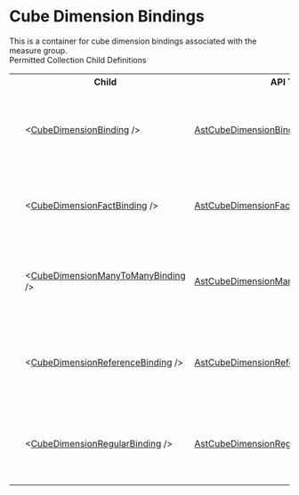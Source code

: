 # Cube Dimension Bindings

<div class="LanguageSummary"><div class ="SummaryItem">This is a container for cube dimension bindings associated with the measure group.</div></div><div class="SchemaBindingGroup"><div class="SchemaBindingGroupHeader">Permitted Collection Child Definitions</div><table id="SchemaBindingList" class="SchemaBindingList"><tbody><tr><th class="SchemaBindingIconColumnHeader">&nbsp;</th><th class="SchemaBindingNameColumnHeader">Child</th><th class="SchemaBindingTypeColumnHeader">API Type</th><th class="SchemaBindingSummaryColumnHeader">Description</th></tr><tr class="cd0"><td class="SchemaBindingIcon"><div class="NotRequired" /></td><td class="SchemaBindingName"><span class="punc">&lt;</span><a href=Varigence.Languages.Biml.Cube.AstCubeDimensionBindingNode.html">CubeDimensionBinding</a><span class="punc"> /&gt;</span></td><td class="SchemaBindingType"><a href="../api-reference/Varigence.Languages.Biml.Cube.AstCubeDimensionBindingNode.html">AstCubeDimensionBindingNode</a></td><td class="SchemaBindingSummary">The AstCubeDimensionBindingNode type describes a simplified regular dimension relationship between a measure group and a cube dimension in SQL Server Analysis Services. This binding type uses the defined keys and references on the dimension and fact tables to derive the relationship.</td></tr><tr class="cd1"><td class="SchemaBindingIcon"><div class="NotRequired" /></td><td class="SchemaBindingName"><span class="punc">&lt;</span><a href=Varigence.Languages.Biml.Cube.AstCubeDimensionFactBindingNode.html">CubeDimensionFactBinding</a><span class="punc"> /&gt;</span></td><td class="SchemaBindingType"><a href="../api-reference/Varigence.Languages.Biml.Cube.AstCubeDimensionFactBindingNode.html">AstCubeDimensionFactBindingNode</a></td><td class="SchemaBindingSummary">The AstCubeDimensionFactBindingNode type describes a degenerate/fact dimension relationship between a measure group and a cube dimension  that are defined on the same underlying table or DSV named query in SQL Server Analysis Services.</td></tr><tr class="cd0"><td class="SchemaBindingIcon"><div class="NotRequired" /></td><td class="SchemaBindingName"><span class="punc">&lt;</span><a href=Varigence.Languages.Biml.Cube.AstCubeDimensionManyToManyBindingNode.html">CubeDimensionManyToManyBinding</a><span class="punc"> /&gt;</span></td><td class="SchemaBindingType"><a href="../api-reference/Varigence.Languages.Biml.Cube.AstCubeDimensionManyToManyBindingNode.html">AstCubeDimensionManyToManyBindingNode</a></td><td class="SchemaBindingSummary">The AstCubeDimensionManyToManyBindingNode type describes a many-to-many dimension relationship between a measure group and a cube dimension through an intermediate factless fact table in SQL Server Analysis Services.</td></tr><tr class="cd1"><td class="SchemaBindingIcon"><div class="NotRequired" /></td><td class="SchemaBindingName"><span class="punc">&lt;</span><a href=Varigence.Languages.Biml.Cube.AstCubeDimensionReferenceBindingNode.html">CubeDimensionReferenceBinding</a><span class="punc"> /&gt;</span></td><td class="SchemaBindingType"><a href="../api-reference/Varigence.Languages.Biml.Cube.AstCubeDimensionReferenceBindingNode.html">AstCubeDimensionReferenceBindingNode</a></td><td class="SchemaBindingSummary">The AstCubeDimensionReferenceBindingNode type describes a reference dimension relationship between a measure group and a cube dimension through an intermediate cube dimension in SQL Server Analysis Services.</td></tr><tr class="cd0"><td class="SchemaBindingIcon"><div class="NotRequired" /></td><td class="SchemaBindingName"><span class="punc">&lt;</span><a href=Varigence.Languages.Biml.Cube.AstCubeDimensionRegularBindingNode.html">CubeDimensionRegularBinding</a><span class="punc"> /&gt;</span></td><td class="SchemaBindingType"><a href="../api-reference/Varigence.Languages.Biml.Cube.AstCubeDimensionRegularBindingNode.html">AstCubeDimensionRegularBindingNode</a></td><td class="SchemaBindingSummary">The AstCubeDimensionRegularBindingNode type describes a regular dimension relationship between a measure group and a cube dimension in SQL Server Analysis Services. This binding type allows the column mapping between the fact and dimension to be explicitly defined.</td></tr></tbody></table></div>
